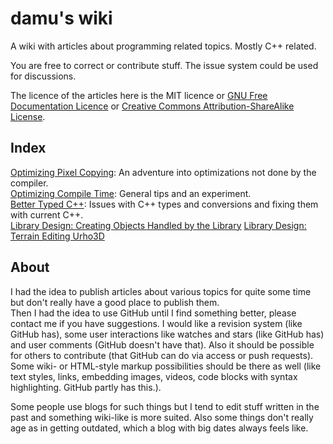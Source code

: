 # damu's wiki
A wiki with articles about programming related topics. Mostly C++ related.

You are free to correct or contribute stuff. The issue system could be used for discussions.

The licence of the articles here is the MIT licence or [GNU Free Documentation Licence](http://www.gnu.org/licenses/fdl.html) or [Creative Commons Attribution-ShareAlike License](https://en.wikipedia.org/wiki/Wikipedia:Text_of_Creative_Commons_Attribution-ShareAlike_3.0_Unported_License).

## Index

[Optimizing Pixel Copying](optimizing_pixel_copying.md): An adventure into optimizations not done by the compiler.  
[Optimizing Compile Time](optimizing_compile_time.md): General tips and an experiment.  
[Better Typed C++](better_typed_c++.md): Issues with C++ types and conversions and fixing them with current C++.  
[Library Design: Creating Objects Handled by the Library](library_design_creation_on_heap.md)
[Library Design: Terrain Editing Urho3D](library_design_terrain_editing.md)  

## About

I had the idea to publish articles about various topics for quite some time but don't really have a good place to publish them.  
Then I had the idea to use GitHub until I find something better, please contact me if you have suggestions. I would like a revision system (like GitHub has), some user interactions like watches and stars (like GitHub has) and user comments (GitHub doesn't have that). Also it should be possible for others to contribute (that GitHub can do via access or push requests). Some wiki- or HTML-style markup possibilities should be there as well (like text styles, links, embedding images, videos, code blocks with syntax highlighting. GitHub partly has this.).

Some people use blogs for such things but I tend to edit stuff written in the past and something wiki-like is more suited. Also some things don't really age as in getting outdated, which a blog with big dates always feels like.
